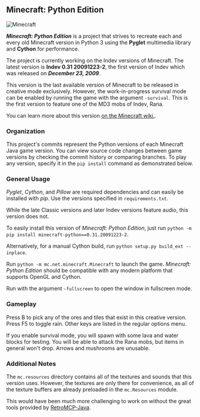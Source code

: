 ## Minecraft: Python Edition

![Minecraft](/screenshot.png?raw=true)

_**Minecraft: Python Edition**_ is a project that strives to recreate each and every old Minecraft version in Python 3 using the **Pyglet** multimedia library and **Cython** for performance.

The project is currently working on the Indev versions of Minecraft.
The latest version is **Indev 0.31 20091223-2**, the first version of Indev which was released on _**December 23, 2009**_.

This version is the last available version of Minecraft to be released in creative mode exclusively.
However, the work-in-progress survival mode can be enabled by running the game with the argument `-survival`.
This is the first version to feature one of the MD3 mobs of Indev, Rana.

You can learn more about this version [on the Minecraft wiki.](https://minecraft.wiki/w/Java_Edition_Indev_0.31_20091223-2).

### Organization

This project's commits represent the Python versions of each Minecraft Java game version.
You can view source code changes between game versions by checking the commit history or comparing branches.
To play any version, specify it in the `pip install` command as demonstrated below.

### General Usage

*Pyglet*, *Cython*, and *Pillow* are required dependencies and can easily be installed with *pip*. Use the versions specified in `requirements.txt`.

While the late Classic versions and later Indev versions feature audio, this version does not.

To easily install this version of *Minecraft: Python Edition*, just run `python -m pip install minecraft-python==0.31.20091223-2`.

Alternatively, for a manual Cython build, run `python setup.py build_ext --inplace`.

Run `python -m mc.net.minecraft.Minecraft` to launch the game. *Minecraft: Python Edition* should be compatible with any modern platform that supports OpenGL and Cython.

Run with the argument `-fullscreen` to open the window in fullscreen mode.

### Gameplay

Press B to pick any of the ores and tiles that exist in this creative version.
Press F5 to toggle rain. Other keys are listed in the regular options menu.

If you enable survival mode, you will spawn with some lava and water blocks for testing.
You will be able to attack the Rana mobs, but items in general won't drop. Arrows and mushrooms are unusable.

### Additional Notes

The `mc.resources` directory contains all of the textures and sounds that this version uses. However,
the textures are only there for convenience, as all of the texture buffers are already preloaded
in the `mc.Resources` module.

This would have been much more challenging to work on without the great tools provided by [RetroMCP-Java](https://github.com/MCPHackers/RetroMCP-Java).
